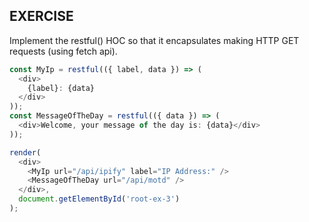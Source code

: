 ## EXERCISE

Implement the restful() HOC so that it encapsulates making HTTP GET requests (using fetch api).

```javascript
const MyIp = restful(({ label, data }) => (
  <div>
    {label}: {data}
  </div>
));
const MessageOfTheDay = restful(({ data }) => (
  <div>Welcome, your message of the day is: {data}</div>
));

render(
  <div>
    <MyIp url="/api/ipify" label="IP Address:" />
    <MessageOfTheDay url="/api/motd" />
  </div>,
  document.getElementById('root-ex-3')
);
```
